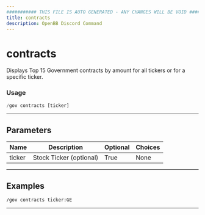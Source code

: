 ```yaml
---
########### THIS FILE IS AUTO GENERATED - ANY CHANGES WILL BE VOID ###########
title: contracts
description: OpenBB Discord Command
---
```


# contracts

Displays Top 15 Government contracts by amount for all tickers or for a specific ticker.

### Usage

```python wordwrap
/gov contracts [ticker]
```

---

## Parameters

| Name | Description | Optional | Choices |
| ---- | ----------- | -------- | ------- |
| ticker | Stock Ticker (optional) | True | None |


---

## Examples

```
/gov contracts ticker:GE
```

---
